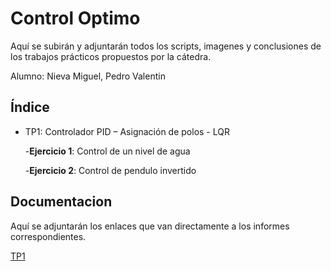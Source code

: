 
# Control Optimo

Aquí se subirán y adjuntarán todos los scripts, imagenes y conclusiones de los trabajos prácticos propuestos por la cátedra.

Alumno: Nieva Miguel, Pedro Valentin
## Índice

- TP1: Controlador PID – Asignación de polos - LQR
  
  -**Ejercicio 1**: Control de un nivel de agua
    
  
  -**Ejercicio 2**: Control de pendulo invertido



## Documentacion

Aquí se adjuntarán los enlaces que van directamente a los informes correspondientes.

[TP1](https://github.com/valkur5/Control-Optimo/blob/main/TP1/Trabajo%20Pr%C3%A1ctico%20N%C2%B01%20-%20Control%20%C3%B3ptimo%20-%20Nieva%20Miguel%20Pedro%20Valentin.pdf)

